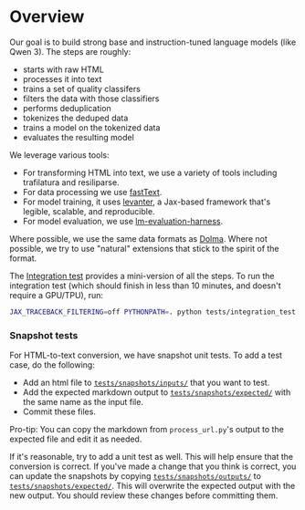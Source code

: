 # Overview

Our goal is to build strong base and instruction-tuned language models (like Qwen 3).
The steps are roughly:

* starts with raw HTML
* processes it into text
* trains a set of quality classifers
* filters the data with those classifiers
* performs deduplication
* tokenizes the deduped data
* trains a model on the tokenized data
* evaluates the resulting model

We leverage various tools:

- For transforming HTML into text, we use a variety of tools including
  trafilatura and resiliparse.
- For data processing we use [fastText](https://fasttext.cc/).
- For model training, it uses [levanter](https://github.com/stanford-crfm/levanter),
  a Jax-based framework that's legible, scalable, and reproducible.
- For model evaluation, we use [lm-evaluation-harness](https://github.com/EleutherAI/lm-evaluation-harness).

Where possible, we use the same data formats as [Dolma](https://github.com/allenai/dolma). Where not possible, we try to use "natural" extensions that stick to the spirit of the format.

The [Integration test](tests/integration_test.py) provides a mini-version of
all the steps.  To run the integration test (which should finish in less than 10
minutes, and doesn't require a GPU/TPU), run:

```bash
JAX_TRACEBACK_FILTERING=off PYTHONPATH=. python tests/integration_test.py --prefix var
```

### Snapshot tests

For HTML-to-text conversion, we have snapshot unit tests.  To add a test case,
do the following:

* Add an html file to [`tests/snapshots/inputs/`](../../tests/snapshots/inputs) that you want to test.
* Add the expected markdown output to [`tests/snapshots/expected/`](../../tests/snapshots/expected)
  with the same name as the input file.
* Commit these files.

Pro-tip: You can copy the markdown from `process_url.py`'s output to the
expected file and edit it as needed.

If it's reasonable, try to add a unit test as well. This will help ensure that
the conversion is correct. If you've made a change that you think is correct,
you can update the snapshots by copying [`tests/snapshots/outputs/`](../../tests/snapshots/outputs) to
[`tests/snapshots/expected/`](../../tests/snapshots/expected). This will overwrite the expected output with the
new output. You should review these changes before committing them.
